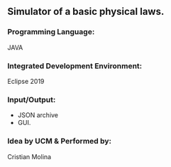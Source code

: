 
## Simulator of a basic physical laws. 

### Programming Language: 

JAVA

### Integrated Development Environment: 

Eclipse 2019


### Input/Output: 

- JSON archive 
- GUI.

### Idea by UCM & Performed by: 

Cristian Molina
